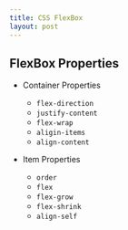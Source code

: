```yaml
---
title: CSS FlexBox
layout: post
---
```



## FlexBox Properties

* Container Properties

  * `flex-direction`
  * `justify-content`
  * `flex-wrap`
  * `aligin-items`
  * `align-content`

* Item Properties
  * `order`
  * `flex`
  * `flex-grow`
  * `flex-shrink`
  * `align-self`